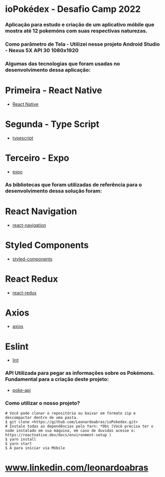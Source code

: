 # ioPokédex - Desafio Camp 2022

### Aplicação para estudo e criação de um aplicativo móbile que mostra até 12 pokemóns com suas respectivas naturezas. 
### Como parâmetro de Tela - Utilizei nesse projeto Android Studio - Nexus 5X API 30 1080x1920

### Algumas das tecnologias que foram usadas no desenvolvimento dessa aplicação:
# Primeira - React Native
- [React Native](https://reactnative.dev/)
# Segunda - Type Script
- [typescript](https://www.javascript.com/)
# Terceiro - Expo
- [expo](https://expo.dev/)
 
### As bibliotecas que foram utilizadas de referência para o desenvolvimento dessa solução foram:
# React Navigation 
- [react-navigation](https://reactnavigation.org/)
# Styled Components 
- [styled-components](https://styled-components.com/)
# React Redux
- [react-redux](https://redux.js.org/)
# Axios
- [axios](https://axios-http.com/docs/intro)
# Eslint 
- [lint](https://eslint.org/)

### API Utilizada para pegar as informações sobre os Pokémons. Fundamental para a criação deste projeto:
- [poke-api](https://pokeapi.co/)

### Como utilizar o nosso projeto?
```Dentro do terminal você deve seguir os parâmetros.
# Você pode clonar o repositório ou baixar em formato zip e descompactar dentro de uma pasta.
$ git clone <https://github.com/Leonardoabras/ioPokedex.git>
# Instale todas as dependências pelo Yarn: *Obs (Você precisa ter o node instalado em sua máquina, em caso de duvidas acesse o: 
https://reactnative.dev/docs/environment-setup )
$ yarn install
$ yarn start
$ A para iniciar via Móbile 
```
# www.linkedin.com/leonardoabras
